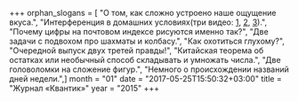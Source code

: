 +++
orphan_slogans = [ "О том, как сложно устроено наше ощущение вкуса.", "Интерференция в домашних условиях(три видео: [1](https://www.youtube.com/watch?v=4jOtoskfouU), [2](https://www.youtube.com/watch?v=P4A5-bUI8MY), [3](https://www.youtube.com/watch?v=uytKBMZtf-w)).", "Почему цифры на почтовом индексе рисуются именно так?", "Две задачи с подвохом про шахматы и колбасу.", "Как охотиться глухому?", "Очередной выпуск двух третей правды!", "Китайская теорема об остатках или необычный способ складывать и умножать числа.", "Две головоломки на сложение фигур.", "Немного о происхождении названий дней недели.",]
month = "01"
date = "2017-05-25T15:50:32+03:00"
title = "Журнал «Квантик»"
year = "2015"
+++
